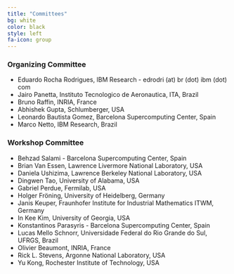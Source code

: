 ```yaml
---
title: "Committees"
bg: white
color: black
style: left
fa-icon: group
---
```


### Organizing Committee
- Eduardo Rocha Rodrigues, IBM Research - edrodri (at) br (dot) ibm (dot) com
- Jairo Panetta, Instituto Tecnologico de Aeronautica, ITA, Brazil
- Bruno Raffin, INRIA, France
- Abhishek Gupta, Schlumberger, USA
- Leonardo Bautista Gomez, Barcelona Supercomputing Center, Spain
- Marco Netto, IBM Research, Brazil

### Workshop Committee

- Behzad Salami - Barcelona Supercomputing Center, Spain
- Brian Van Essen, Lawrence Livermore National Laboratory, USA
- Daniela Ushizima, Lawrence Berkeley National Laboratory, USA
- Dingwen Tao, University of Alabama, USA
- Gabriel Perdue, Fermilab, USA
- Holger Fröning, University of Heidelberg, Germany
- Janis Keuper, Fraunhofer Institute for Industrial Mathematics ITWM, Germany
- In Kee Kim, University of Georgia, USA
- Konstantinos Parasyris - Barcelona Supercomputing Center, Spain
- Lucas Mello Schnorr, Universidade Federal do Rio Grande do Sul, UFRGS, Brazil
- Olivier Beaumont, INRIA, France
- Rick L. Stevens, Argonne National Laboratory, USA
- Yu Kong, Rochester Institute of Technology, USA
